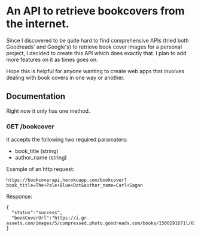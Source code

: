 # An API to retrieve bookcovers from the internet.

Since I discovered to be quite hard to find comprehensive APIs (tried both Goodreads' and Google's) to retrieve book cover images for a personal project, I decided to create this API which does exactly that. I plan to add more features on it as times goes on.

Hope this is helpful for anyone wanting to create web apps that involves dealing with book covers in one way or another.

## Documentation

Right now it only has one method.

### GET /bookcover

It accepts the following two required paramaters:

- book_title (string)
- author_name (string)

Example of an http request:

`https://bookcoverapi.herokuapp.com/bookcover?book_title=The+Pale+Blue+Dot&author_name=Carl+Sagan`

Response:

```
{
  "status":"success",
  "bookCoverUrl":"https://i.gr-assets.com/images/S/compressed.photo.goodreads.com/books/1500191671l/61663._SY475_.jpg"
}
```
